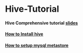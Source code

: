 # Hive-Tutorial

#### Hive Comprehensive tutorial [slides]() 

#### [How to Install hive](https://github.com/kaustuvkunal/Hive-Tutorial/blob/master/Hive-Installation.md)
#### [How to setup mysql metastore](https://github.com/kaustuvkunal/Hive-Tutorial/blob/master/mysql-metastore-setup.md)

